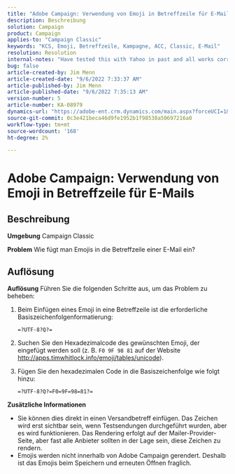 ```yaml
---
title: "Adobe Campaign: Verwendung von Emoji in Betreffzeile für E-Mails"
description: Beschreibung
solution: Campaign
product: Campaign
applies-to: "Campaign Classic"
keywords: "KCS, Emoji, Betreffzeile, Kampagne, ACC, Classic, E-Mail"
resolution: Resolution
internal-notes: "Have tested this with Yahoo in past and all works correctly, but Microsoft Outlook only displays the encoding"
bug: false
article-created-by: Jim Menn
article-created-date: "9/6/2022 7:33:37 AM"
article-published-by: Jim Menn
article-published-date: "9/6/2022 7:35:13 AM"
version-number: 5
article-number: KA-08979
dynamics-url: "https://adobe-ent.crm.dynamics.com/main.aspx?forceUCI=1&pagetype=entityrecord&etn=knowledgearticle&id=dbbd8a36-b62d-ed11-9db1-0022480866ad"
source-git-commit: 0c3e421beca46d9fe1952b1f98538a50697216a0
workflow-type: tm+mt
source-wordcount: '168'
ht-degree: 2%

---
```


# Adobe Campaign: Verwendung von Emoji in Betreffzeile für E-Mails

## Beschreibung


<b>Umgebung</b>
Campaign Classic

<b>Problem</b>
Wie fügt man Emojis in die Betreffzeile einer E-Mail ein?




## Auflösung


<b>Auflösung</b>
Führen Sie die folgenden Schritte aus, um das Problem zu beheben:

1. Beim Einfügen eines Emoji in eine Betreffzeile ist die erforderliche Basiszeichenfolgenformatierung:

   `=?UTF-8?Q?=`
2. Suchen Sie den Hexadezimalcode des gewünschten Emoji, der eingefügt werden soll (z. B. `F0 9F 98 81` auf der Website http://apps.timwhitlock.info/emoji/tables/unicode).
3. Fügen Sie den hexadezimalen Code in die Basiszeichenfolge wie folgt hinzu:

   `=?UTF-8?Q?=F0=9F=98=81?=`


<b>Zusätzliche Informationen</b>

- Sie können dies direkt in einen Versandbetreff einfügen. Das Zeichen wird erst sichtbar sein, wenn Testsendungen durchgeführt wurden, aber es wird funktionieren. Das Rendering erfolgt auf der Mailer-Provider-Seite, aber fast alle Anbieter sollten in der Lage sein, diese Zeichen zu rendern.
- Emojis werden nicht innerhalb von Adobe Campaign gerendert. Deshalb ist das Emojis beim Speichern und erneuten Öffnen fraglich.



